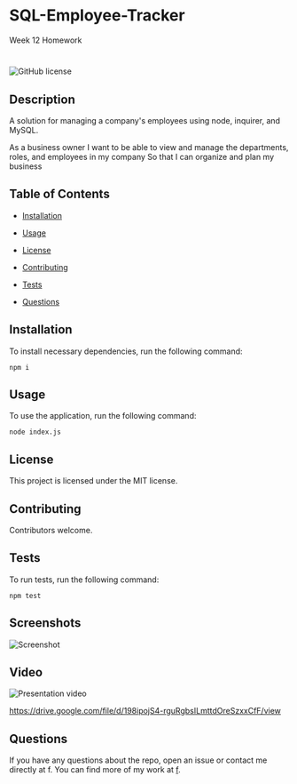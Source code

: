 # SQL-Employee-Tracker
Week 12 Homework


#
![GitHub license](https://img.shields.io/badge/license-MIT-blue.svg)

## Description

A solution for managing a company's employees using node, inquirer, and MySQL.

As a business owner I want to be able to view and manage the departments, roles, and employees in my company
So that I can organize and plan my business


## Table of Contents 

* [Installation](#installation)

* [Usage](#usage)

* [License](#license)

* [Contributing](#contributing)

* [Tests](#tests)

* [Questions](#questions)

## Installation

To install necessary dependencies, run the following command:

```
npm i
```

## Usage

To use the application, run the following command:

```
node index.js
```

## License

This project is licensed under the MIT license.
  
## Contributing

Contributors welcome.

## Tests

To run tests, run the following command:

```
npm test
```

## Screenshots

![Screenshot](https://user-images.githubusercontent.com/76650898/120890767-f88c8800-c643-11eb-82c6-02bd38028803.JPG)

## Video

![Presentation video](https://user-images.githubusercontent.com/76650898/120890781-0cd08500-c644-11eb-803c-53e0ceea4cc7.gif)

https://drive.google.com/file/d/198ipojS4-rguRgbsILmttdOreSzxxCfF/view

## Questions

If you have any questions about the repo, open an issue or contact me directly at f. You can find more of my work at [f](https://github.com/f/).


